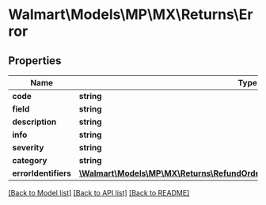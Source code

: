 # Walmart\Models\MP\MX\Returns\Error

## Properties

Name | Type | Description | Notes
------------ | ------------- | ------------- | -------------
**code** | **string** |  | [optional]
**field** | **string** |  | [optional]
**description** | **string** |  | [optional]
**info** | **string** |  | [optional]
**severity** | **string** |  | [optional]
**category** | **string** |  | [optional]
**errorIdentifiers** | [**\Walmart\Models\MP\MX\Returns\RefundOrderLines400ResponseErrorErrorIdentifiers**](RefundOrderLines400ResponseErrorErrorIdentifiers.md) |  | [optional]


[[Back to Model list]](./) [[Back to API list]](../../../../../README.md#supported-apis) [[Back to README]](../../../../../README.md)
